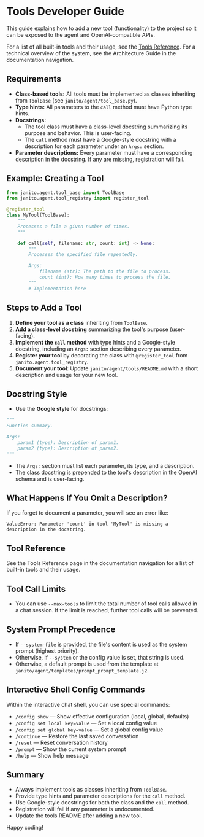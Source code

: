 # Tools Developer Guide

This guide explains how to add a new tool (functionality) to the project so it can be exposed to the agent and OpenAI-compatible APIs.

For a list of all built-in tools and their usage, see the [Tools Reference](../reference/tools-reference.md).
For a technical overview of the system, see the Architecture Guide in the documentation navigation.

## Requirements

- **Class-based tools:** All tools must be implemented as classes inheriting from `ToolBase` (see `janito/agent/tool_base.py`).
- **Type hints:** All parameters to the `call` method must have Python type hints.
- **Docstrings:**
  - The tool class must have a class-level docstring summarizing its purpose and behavior. This is user-facing.
  - The `call` method must have a Google-style docstring with a description for each parameter under an `Args:` section.
- **Parameter descriptions:** Every parameter must have a corresponding description in the docstring. If any are missing, registration will fail.

## Example: Creating a Tool

```python
from janito.agent.tool_base import ToolBase
from janito.agent.tool_registry import register_tool

@register_tool
class MyTool(ToolBase):
    """
    Processes a file a given number of times.
    """

    def call(self, filename: str, count: int) -> None:
        """
        Processes the specified file repeatedly.

        Args:
            filename (str): The path to the file to process.
            count (int): How many times to process the file.
        """
        # Implementation here
```

## Steps to Add a Tool

1. **Define your tool as a class** inheriting from `ToolBase`.
2. **Add a class-level docstring** summarizing the tool's purpose (user-facing).
3. **Implement the `call` method** with type hints and a Google-style docstring, including an `Args:` section describing every parameter.
4. **Register your tool** by decorating the class with `@register_tool` from `janito.agent.tool_registry`.
5. **Document your tool**: Update `janito/agent/tools/README.md` with a short description and usage for your new tool.

## Docstring Style

- Use the **Google style** for docstrings:

```python
"""
Function summary.

Args:
    param1 (type): Description of param1.
    param2 (type): Description of param2.
"""
```

- The `Args:` section must list each parameter, its type, and a description.
- The class docstring is prepended to the tool's description in the OpenAI schema and is user-facing.

## What Happens If You Omit a Description?

If you forget to document a parameter, you will see an error like:

```
ValueError: Parameter 'count' in tool 'MyTool' is missing a description in the docstring.
```

## Tool Reference

See the Tools Reference page in the documentation navigation for a list of built-in tools and their usage.

## Tool Call Limits

- You can use `--max-tools` to limit the total number of tool calls allowed in a chat session. If the limit is reached, further tool calls will be prevented.

## System Prompt Precedence

- If `--system-file` is provided, the file's content is used as the system prompt (highest priority).
- Otherwise, if `--system` or the config value is set, that string is used.
- Otherwise, a default prompt is used from the template at `janito/agent/templates/prompt_prompt_template.j2`.

## Interactive Shell Config Commands

Within the interactive chat shell, you can use special commands:
- `/config show` — Show effective configuration (local, global, defaults)
- `/config set local key=value` — Set a local config value
- `/config set global key=value` — Set a global config value
- `/continue` — Restore the last saved conversation
- `/reset` — Reset conversation history
- `/prompt` — Show the current system prompt
- `/help` — Show help message

## Summary

- Always implement tools as classes inheriting from `ToolBase`.
- Provide type hints and parameter descriptions for the `call` method.
- Use Google-style docstrings for both the class and the `call` method.
- Registration will fail if any parameter is undocumented.
- Update the tools README after adding a new tool.

Happy coding!
